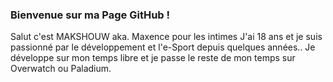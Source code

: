 ### Bienvenue sur ma Page GitHub !
Salut c'est MAKSHOUW aka. Maxence pour les intimes
J'ai 18 ans et je suis passionné par le développement et l'e-Sport
depuis quelques années.. Je développe sur mon temps libre
et je passe le reste de mon temps sur Overwatch ou Paladium.

